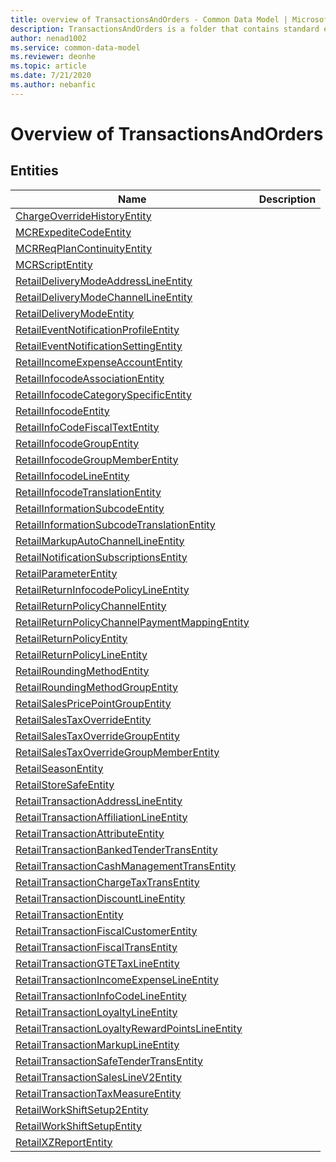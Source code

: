 ```yaml
---
title: overview of TransactionsAndOrders - Common Data Model | Microsoft Docs
description: TransactionsAndOrders is a folder that contains standard entities related to the Common Data Model.
author: nenad1002
ms.service: common-data-model
ms.reviewer: deonhe
ms.topic: article
ms.date: 7/21/2020
ms.author: nebanfic
---
```


# Overview of TransactionsAndOrders


## Entities

|Name|Description|
|---|---|
|[ChargeOverrideHistoryEntity](ChargeOverrideHistoryEntity.md)||
|[MCRExpediteCodeEntity](MCRExpediteCodeEntity.md)||
|[MCRReqPlanContinuityEntity](MCRReqPlanContinuityEntity.md)||
|[MCRScriptEntity](MCRScriptEntity.md)||
|[RetailDeliveryModeAddressLineEntity](RetailDeliveryModeAddressLineEntity.md)||
|[RetailDeliveryModeChannelLineEntity](RetailDeliveryModeChannelLineEntity.md)||
|[RetailDeliveryModeEntity](RetailDeliveryModeEntity.md)||
|[RetailEventNotificationProfileEntity](RetailEventNotificationProfileEntity.md)||
|[RetailEventNotificationSettingEntity](RetailEventNotificationSettingEntity.md)||
|[RetailIncomeExpenseAccountEntity](RetailIncomeExpenseAccountEntity.md)||
|[RetailInfocodeAssociationEntity](RetailInfocodeAssociationEntity.md)||
|[RetailInfocodeCategorySpecificEntity](RetailInfocodeCategorySpecificEntity.md)||
|[RetailInfocodeEntity](RetailInfocodeEntity.md)||
|[RetailInfoCodeFiscalTextEntity](RetailInfoCodeFiscalTextEntity.md)||
|[RetailInfocodeGroupEntity](RetailInfocodeGroupEntity.md)||
|[RetailInfocodeGroupMemberEntity](RetailInfocodeGroupMemberEntity.md)||
|[RetailInfocodeLineEntity](RetailInfocodeLineEntity.md)||
|[RetailInfocodeTranslationEntity](RetailInfocodeTranslationEntity.md)||
|[RetailInformationSubcodeEntity](RetailInformationSubcodeEntity.md)||
|[RetailInformationSubcodeTranslationEntity](RetailInformationSubcodeTranslationEntity.md)||
|[RetailMarkupAutoChannelLineEntity](RetailMarkupAutoChannelLineEntity.md)||
|[RetailNotificationSubscriptionsEntity](RetailNotificationSubscriptionsEntity.md)||
|[RetailParameterEntity](RetailParameterEntity.md)||
|[RetailReturnInfocodePolicyLineEntity](RetailReturnInfocodePolicyLineEntity.md)||
|[RetailReturnPolicyChannelEntity](RetailReturnPolicyChannelEntity.md)||
|[RetailReturnPolicyChannelPaymentMappingEntity](RetailReturnPolicyChannelPaymentMappingEntity.md)||
|[RetailReturnPolicyEntity](RetailReturnPolicyEntity.md)||
|[RetailReturnPolicyLineEntity](RetailReturnPolicyLineEntity.md)||
|[RetailRoundingMethodEntity](RetailRoundingMethodEntity.md)||
|[RetailRoundingMethodGroupEntity](RetailRoundingMethodGroupEntity.md)||
|[RetailSalesPricePointGroupEntity](RetailSalesPricePointGroupEntity.md)||
|[RetailSalesTaxOverrideEntity](RetailSalesTaxOverrideEntity.md)||
|[RetailSalesTaxOverrideGroupEntity](RetailSalesTaxOverrideGroupEntity.md)||
|[RetailSalesTaxOverrideGroupMemberEntity](RetailSalesTaxOverrideGroupMemberEntity.md)||
|[RetailSeasonEntity](RetailSeasonEntity.md)||
|[RetailStoreSafeEntity](RetailStoreSafeEntity.md)||
|[RetailTransactionAddressLineEntity](RetailTransactionAddressLineEntity.md)||
|[RetailTransactionAffiliationLineEntity](RetailTransactionAffiliationLineEntity.md)||
|[RetailTransactionAttributeEntity](RetailTransactionAttributeEntity.md)||
|[RetailTransactionBankedTenderTransEntity](RetailTransactionBankedTenderTransEntity.md)||
|[RetailTransactionCashManagementTransEntity](RetailTransactionCashManagementTransEntity.md)||
|[RetailTransactionChargeTaxTransEntity](RetailTransactionChargeTaxTransEntity.md)||
|[RetailTransactionDiscountLineEntity](RetailTransactionDiscountLineEntity.md)||
|[RetailTransactionEntity](RetailTransactionEntity.md)||
|[RetailTransactionFiscalCustomerEntity](RetailTransactionFiscalCustomerEntity.md)||
|[RetailTransactionFiscalTransEntity](RetailTransactionFiscalTransEntity.md)||
|[RetailTransactionGTETaxLineEntity](RetailTransactionGTETaxLineEntity.md)||
|[RetailTransactionIncomeExpenseLineEntity](RetailTransactionIncomeExpenseLineEntity.md)||
|[RetailTransactionInfoCodeLineEntity](RetailTransactionInfoCodeLineEntity.md)||
|[RetailTransactionLoyaltyLineEntity](RetailTransactionLoyaltyLineEntity.md)||
|[RetailTransactionLoyaltyRewardPointsLineEntity](RetailTransactionLoyaltyRewardPointsLineEntity.md)||
|[RetailTransactionMarkupLineEntity](RetailTransactionMarkupLineEntity.md)||
|[RetailTransactionSafeTenderTransEntity](RetailTransactionSafeTenderTransEntity.md)||
|[RetailTransactionSalesLineV2Entity](RetailTransactionSalesLineV2Entity.md)||
|[RetailTransactionTaxMeasureEntity](RetailTransactionTaxMeasureEntity.md)||
|[RetailWorkShiftSetup2Entity](RetailWorkShiftSetup2Entity.md)||
|[RetailWorkShiftSetupEntity](RetailWorkShiftSetupEntity.md)||
|[RetailXZReportEntity](RetailXZReportEntity.md)||
